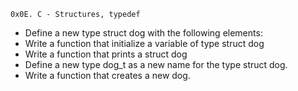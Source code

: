 	0x0E. C - Structures, typedef
+ Define a new type struct dog with the following elements:
+ Write a function that initialize a variable of type struct dog
+ Write a function that prints a struct dog
+ Define a new type dog_t as a new name for the type struct dog.
+ Write a function that creates a new dog.

